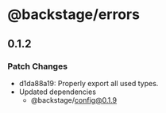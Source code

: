 # @backstage/errors

## 0.1.2

### Patch Changes

- d1da88a19: Properly export all used types.
- Updated dependencies
  - @backstage/config@0.1.9
